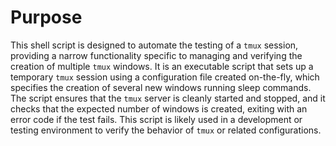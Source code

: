 # Purpose
This shell script is designed to automate the testing of a `tmux` session, providing a narrow functionality specific to managing and verifying the creation of multiple `tmux` windows. It is an executable script that sets up a temporary `tmux` session using a configuration file created on-the-fly, which specifies the creation of several new windows running sleep commands. The script ensures that the `tmux` server is cleanly started and stopped, and it checks that the expected number of windows is created, exiting with an error code if the test fails. This script is likely used in a development or testing environment to verify the behavior of `tmux` or related configurations.

